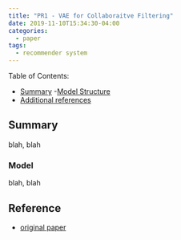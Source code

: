 ```yaml
---
title: "PR1 - VAE for Collaboraitve Filtering"
date: 2019-11-10T15:34:30-04:00
categories:
  - paper
tags:
  - recommender system
---
```


Table of Contents:

- [Summary](#summary)
   -[Model Structure](#model)
- [Additional references](#add)

<a name='summary'></a>
## Summary
blah, blah

<a name='model'></a>
### Model
blah, blah

<a name='add'></a>
## Reference
- [original paper](https://arxiv.org/pdf/1802.05814.pdf)

